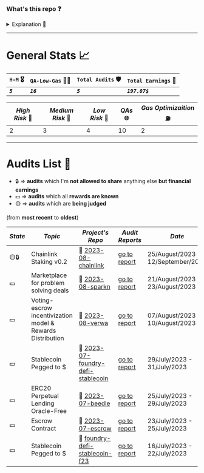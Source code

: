 ### What's this repo ❓

<details><summary> Explanation 💁 </summary>

This is a hub repo for easily checking any of **my audits I can show so far**.

**In each audit's report** you can find:

- \_An **`overview of`** the audited **`project`**. ℹ️
- _The **`rewards I earned`** from the audit._ 💸🧠
- _Key takeaways and **`lessons learned`**._ 👨‍💻
- _**`The report`** itself._ 📝

</details>

<hr/>

# General Stats 📈

| `H-M` 🎖️  | `QA-Low-Gas` 👨‍💻 | `Total Audits` 🛡️ | `Total Earnings` 💸 |
| --------- | --------------- | ----------------- | ------------------- |
| **_`5`_** | **_`16`_**      | **_`5`_**         | **_`197.07$`_**    |

| _High Risk_ 🏅 | _Medium Risk_ 🥈 | _Low Risk_ 🥉 | _QAs_ 🌐 | _Gas Optimizaition_ ⛽ |
| -------------- | ---------------- | ------------- | -------- | ---------------------- |
| 2              | 3                | 4             | 10       | 2                      |

<hr/>

# Audits List 📓

- 🔒 => **audits** which I'm **not allowed to share** anything else **but financial earnings**
- 💵 => **audits** which all **rewards are known**
- 🟡 => **audits** which are **being judged**

(from **most recent** to **oldest**)

| _State_ | _Topic_                                                    | _Project's Repo_                                                                                | _Audit Reports_                                                                                                              | _Date_                             |
| ------- | ---------------------------------------------------------- | ----------------------------------------------------------------------------------------------- | ---------------------------------------------------------------------------------------------------------------------------- | ---------------------------------- |
| 🟡🔒    | Chainlink Staking v0.2                                     | 🔗 [2023-08-chainlink](https://github.com/code-423n4/2023-08-chainlink)                         | [go to report](https://github.com/CarlosAlegreUr/Audits-By-CarlosAlegreUr/tree/main/reports/2023-08-chainlink)               | 25/August/2023 - 12/September/2023 |
| 💵      | Marketplace for problem solving deals                      | 🔗 [2023-08-sparkn](https://github.com/Cyfrin/2023-08-sparkn)                                   | [go to report](https://github.com/CarlosAlegreUr/Audits-By-CarlosAlegreUr/tree/main/reports/2023-08-sparkn)                  | 21/August/2023 - 23/August/2023    |
| 💵      | Voting-escrow incentivization model & Rewards Distribution | 🔗 [2023-08-verwa](https://github.com/code-423n4/2023-08-verwa)                                 | [go to report](https://github.com/CarlosAlegreUr/Audits-By-CarlosAlegreUr/tree/main/reports/2023-08-verwa)                   | 07/August/2023 - 10/August/2023    |
| 💵      | Stablecoin Pegged to $                                     | 🔗 [2023-07-foundry-defi-stablecoin](https://github.com/Cyfrin/2023-07-foundry-defi-stablecoin) | [go to report](https://github.com/CarlosAlegreUr/Audits-By-CarlosAlegreUr/tree/main/reports/2023-07-foundry-defi-stablecoin) | 29/July/2023 - 31/July/2023        |
| 💵      | ERC20 Perpetual Lending Oracle-Free                        | 🔗 [2023-07-beedle](https://github.com/Cyfrin/2023-07-beedle)                                   | [go to report](https://github.com/CarlosAlegreUr/Audits-By-CarlosAlegreUr/tree/main/reports/2023-07-beedle)                  | 25/July/2023 - 29/July/2023        |
| 💵      | Escrow Contract                                            | 🔗 [2023-07-escrow](https://github.com/Cyfrin/2023-07-escrow/tree/main)                         | [go to report](https://github.com/CarlosAlegreUr/Audits-By-CarlosAlegreUr/tree/main/reports/2023-07-escrow)                  | 23/July/2023 - 25/July/2023        |
| 💵      | Stablecoin Pegged to $                                     | 🔗 [foundry-defi-stablecoin-f23](https://github.com/Cyfrin/foundry-defi-stablecoin-f23/)        | [go to report](https://github.com/CarlosAlegreUr/AuditExamplePractice)                                                       | 16/July/2023 - 22/July/2023        |
